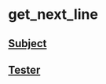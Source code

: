 # get_next_line
## <a href="https://github.com/svkhacha/get_next_line/files/9737887/en.subject.pdf" target="_blank"> Subject </a>

## <a href="https://github.com/svkhacha/get_next_line/files/9737892" target="_blank"> Tester </a>
